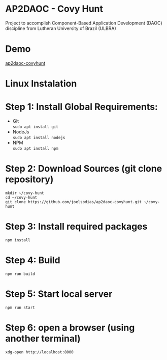 # AP2DAOC - Covy Hunt

Project to accomplish Component-Based Application Development (DAOC) discipline from Lutheran University of Brazil (ULBRA)

# Demo

[ap2daoc-covyhunt](https://joelsodias.github.io/ap2daoc-covyhunt/dist/index.html)

# Linux Instalation

# Step 1: Install Global Requirements:
* Git         
     ```sudo apt install git```
* NodeJs      
     ```sudo apt install nodejs```  
* NPM   
     ```sudo apt install npm```

# Step 2: Download Sources (git clone repository)
```
mkdir ~/covy-hunt
cd ~/covy-hunt
git clone https://github.com/joelsodias/ap2daoc-covyhunt.git ~/covy-hunt
```

# Step 3: Install required packages

``` npm install ```

# Step 4: Build

``` npm run build ```

# Step 5: Start local server

``` npm run start ```

# Step 6: open a browser (using another terminal)

``` xdg-open http://localhost:8000 ```
